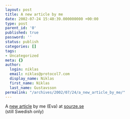 ```yaml
---
layout: post
title: A new article by me
date: 2002-07-24 15:40:39.000000000 +00:00
type: post
parent_id: '0'
published: true
password: ''
status: publish
categories: []
tags:
- Uncategorized
meta: {}
author:
  login: niklas
  email: niklas@protocol7.com
  display_name: Niklas
  first_name: Niklas
  last_name: Gustavsson
permalink: "/archives/2002/07/24/a_new_article_by_me/"
---
```

A [new article](http://www.sourze.se/default.asp?ItemId=10177308) by me (Eva) at [sourze.se](http://www.sourze.se)  
(still Swedish only)

